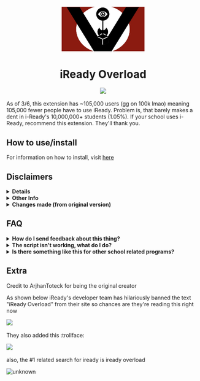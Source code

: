 <p align="center"><img src="logo.jpg" alt="anti-iready-logo" width="43%" height="30%"/></p>

<h1 align="center">iReady Overload</h1>

<p align="center">
        <a href="https://discord.gg/y7X5CSWyR5">
	       <img src="https://img.shields.io/discord/946493443763490846?label=discord&logo=discord">
        </a>
</p>

As of 3/6, this extension has ~105,000 users (gg on 100k lmao) meaning 105,000 fewer people have to use iReady. Problem is, that barely makes a dent in i-Ready's 10,000,000+ students (1.05%). If your school uses i-Ready, recommend this extension. They'll thank you.

## How to use/install

For information on how to install, visit [here](https://github.com/cupiditys/iReady-Overload/wiki/How-to-install)
<br/>

## Disclaimers
<details>
<summary><b>Details</b></summary>
iReady is awful. It's the worst education tool anyone could ever use. I'm fed up with being forced to mindlessly watch the result of a greedy corporation that doesn't try in the SLIGHTEST to make their product enjoyable, or even acceptable. This repository is a collection of hacks and a chrome extension that ensures nobody has to suffer through iReady ever again. The current version has a **lesson & quiz skipper, a diagnostic hack, and a minutes hack**. The diagnostic hack currently is not instantaneous, and questions will have to be inputted manually.
</details>    
<details>
<summary><b>Other Info</b></summary>
while (obviously) I try my hardest to prevent you from getting in trouble, there are some things you need to know in order to not get caught. First, I heavily do not recommend using it in school (as they can see all your network traffic) or even on a school issued laptop (only do it if you have to). If want to be very safe, use your own personal computer at your own home.
</details>
<details>
	<summary><b>Changes made (from original version)</b></summary>
Differences/Changes made from ArjhanToteck's original i-Ready Overload include rewritten functions (lesson skipper, minutes hack), newer code is now obfuscated, and portions of the UI changed to bypass i-Ready "anticheat".
</details>

## FAQ
  <details>
  	<summary><b>How do I send feedback about this thing?</b></summary>

  You can bring up an issue on the Github repository or leave a comment on our Discord server (listed at the top of this page). But please, do be sure to check the rest of the FAQ before bringing up an issue.
  </details>

  <details>
  	<summary><b>The script isn't working, what do I do?</b></summary>

  It may be that you have an old version, or that you simply followed the wrong steps (i.e not putting a colon after javascript in the bookmarklet). Always check either of these two options before complaining. In the worst case scenario, it might be that the script itself has been patched, but it's not likely to happen for a while. (Please be patient about this.)
  </details>

  <details>
  	<summary><b>Is there something like this for other school related programs?</b></summary>

  you can join the discord and ask for something to be made but your best bet would most likely be to use some of the following:
  <ul>
  	<li>https://botanybay.vercel.app/ (Savvas Realize)</li>
  	<li>https://www.symbolab.com/ (Math related)</li>
  	<li>https://www.mathway.com/Algebra (Math related)</li>
  	<li>https://photomath.com/ (Math related)</li>
  </ul>
  Please be aware that I do not own the above sites, and that again, common sense is needed when using these (i.e. not using them in school and only at home when possible).
  </details>

## Extra
Credit to ArjhanToteck for being the original creator

As shown below iReady's developer team has hilariously banned the text "iReady Overload" from their site so chances are they're reading this right now

![](https://cdn.discordapp.com/attachments/654687165837475840/905968971642179645/unknown.png)

They also added this :trollface:

![](https://cdn.discordapp.com/attachments/571058554216120322/911811161081671730/unknown.png)

also, the #1 related search for iready is iready overload

![unknown](https://user-images.githubusercontent.com/66990287/155582445-c6d5471d-7864-4f17-b912-463645067b8c.jpg)
